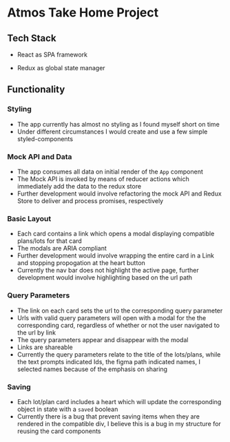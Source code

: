 # Atmos Take Home Project

## Tech Stack

- React as SPA framework

- Redux as global state manager

## Functionality

### Styling

- The app currently has almost no styling as I found myself short on time
- Under different circumstances I would create and use a few simple styled-components

### Mock API and Data

- The app consumes all data on initial render of the `App` component
- The Mock API is invoked by means of reducer actions which immediately add the data to the redux store
- Further development would involve refactoring the mock API and Redux Store to deliver and process promises, respectively

### Basic Layout

- Each card contains a link which opens a modal displaying compatible plans/lots for that card
- The modals are ARIA compliant
- Further development would involve wrapping the entire card in a Link and stopping propogation at the heart button
- Currently the nav bar does not highlight the active page, further development would involve highlighting based on the url path

### Query Parameters

- The link on each card sets the url to the corresponding query parameter
- Urls with valid query parameters will open with a modal for the the corresponding card, regardless of whether or not the user navigated to the url by link
- The query parameters appear and disappear with the modal
- Links are shareable
- Currently the query parameters relate to the title of the lots/plans, while the text prompts indicated Ids, the figma path indicated names, I selected names because of the emphasis on sharing

### Saving

- Each lot/plan card includes a heart which will update the corresponding object in state with a `saved` boolean
- Currently there is a bug that prevent saving items when they are rendered in the compatible div, I believe this is a bug in my structure for reusing the card components
